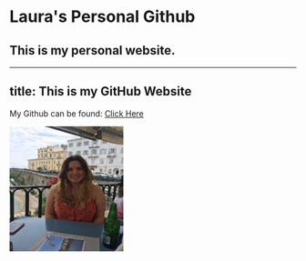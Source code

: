 # Laura's Personal Github
## This is my personal website.

---
title: This is my GitHub Website
---

My Github can be found: 
<a href="https://github.com/LauraIsCool">Click Here</a>

<img src="images/IMG_1851.jpeg" alt="Image of Me" width="200" height="220">


